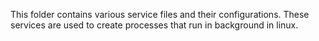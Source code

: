 This folder contains various service files and their configurations. These services are used to create processes that run in background in linux.
